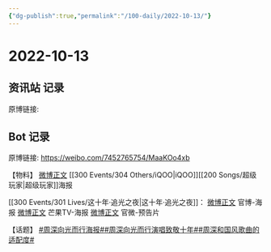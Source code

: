 ```yaml
---
{"dg-publish":true,"permalink":"/100-daily/2022-10-13/"}
---
```



# 2022-10-13

## 资讯站 记录

原博链接:

## Bot 记录

原博链接: https://weibo.com/7452765754/MaaKOo4xb

【物料】
[微博正文](http://weibo.com/6960161079/Ma5Dw6Jcl) [[300 Events/304 Others/iQOO\|iQOO]][[200 Songs/超级玩家\|超级玩家]]海报

[[300 Events/301 Lives/这十年·追光之夜\|这十年·追光之夜]]：
[微博正文](http://weibo.com/2539323341/Ma6lyDtfu) 官博-海报
[微博正文](http://weibo.com/1663088660/Ma9uo5Zx4) 芒果TV-海报
[微博正文](http://weibo.com/2539323341/Ma9LG9N0M) 官微-预告片

【话题】
[#周深向光而行海报#](https://s.weibo.com/weibo?q=%23%E5%91%A8%E6%B7%B1%E5%90%91%E5%85%89%E8%80%8C%E8%A1%8C%E6%B5%B7%E6%8A%A5%23)[#周深向光而行演唱致敬十年#](https://s.weibo.com/weibo?q=%23%E5%91%A8%E6%B7%B1%E5%90%91%E5%85%89%E8%80%8C%E8%A1%8C%E6%BC%94%E5%94%B1%E8%87%B4%E6%95%AC%E5%8D%81%E5%B9%B4%23)[#周深和国风歌曲的适配度#](https://s.weibo.com/weibo?q=%23%E5%91%A8%E6%B7%B1%E5%92%8C%E5%9B%BD%E9%A3%8E%E6%AD%8C%E6%9B%B2%E7%9A%84%E9%80%82%E9%85%8D%E5%BA%A6%23)

